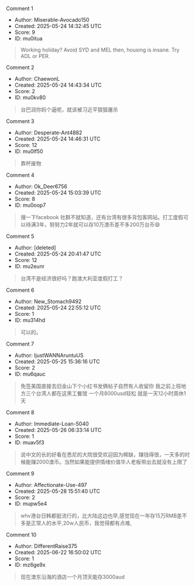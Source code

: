 Comment 1

- Author: Miserable-Avocado150
- Created: 2025-05-24 14:32:45 UTC
- Score: 9
- ID: mu0itua

> Working holiday? Avoid SYD and MEL then, housing is insane. Try ADL or PER.

Comment 2

- Author: ChaewonL
- Created: 2025-05-24 14:43:34 UTC
- Score: 2
- ID: mu0kv80

> 台巴润你妈个逼呢，就该被习近平狠狠屠杀

Comment 3

- Author: Desperate-Ant4882
- Created: 2025-05-24 14:46:31 UTC
- Score: 12
- ID: mu0lf50

> 靠杯废物

Comment 4

- Author: Ok_Deer6756
- Created: 2025-05-24 15:03:39 UTC
- Score: 8
- ID: mu0oop7

> 搜一下facebook 社群不就知道，还有台湾有很多背包客网站。打工度假可以待满3年，努努力2年就可以存10万澳币差不多200万台币😄

Comment 5

- Author: [deleted]
- Created: 2025-05-24 20:41:47 UTC
- Score: 12
- ID: mu2eunr

> 台湾不是经济很好吗？跑澳大利亚度假打工？

Comment 6

- Author: New_Stomach9492
- Created: 2025-05-24 22:55:12 UTC
- Score: 1
- ID: mu314hd

> 可以的。

Comment 7

- Author: IjustWANNAruntuUS
- Created: 2025-05-25 15:36:16 UTC
- Score: 2
- ID: mu6qauc

> 免签美国直接去旧金山下个小红书发俩帖子自然有人收留你 我之前上班地方三个台湾人都在这黑工餐馆 一个月8000usd轻松 就是一天12小时周休1天

Comment 8

- Author: Immediate-Loan-5040
- Created: 2025-05-26 06:33:14 UTC
- Score: 1
- ID: muav5f3

> 说中文的长的好看在悉尼的大院很受欢迎因为稀缺，赚钱得很，一天多的时候能赚2000澳币。当然如果能提供情绪价值华人老板带出去就没有上限了

Comment 9

- Author: Affectionate-Use-497
- Created: 2025-05-28 15:51:40 UTC
- Score: 2
- ID: mupw5e4

> whv港台日韩都挺流行的，比大陆这边也早,感觉现在一年存15万RMB差不多是正常人的水平,20w人民币，我觉得都有点难,

Comment 10

- Author: DifferentRaise375
- Created: 2025-06-22 16:50:02 UTC
- Score: 1
- ID: mz6ge9x

> 现在澳东沿海的酒店一个月顶天能存3000aud
